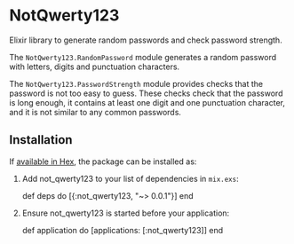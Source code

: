 # NotQwerty123

Elixir library to generate random passwords and check password strength.

The `NotQwerty123.RandomPassword` module generates a random password
with letters, digits and punctuation characters.

The `NotQwerty123.PasswordStrength` module provides checks that the
password is not too easy to guess. These checks check that the password
is long enough, it contains at least one digit and one punctuation
character, and it is not similar to any common passwords.

## Installation

If [available in Hex](https://hex.pm/docs/publish), the package can be installed as:

  1. Add not_qwerty123 to your list of dependencies in `mix.exs`:

        def deps do
          [{:not_qwerty123, "~> 0.0.1"}]
        end

  2. Ensure not_qwerty123 is started before your application:

        def application do
          [applications: [:not_qwerty123]]
        end
